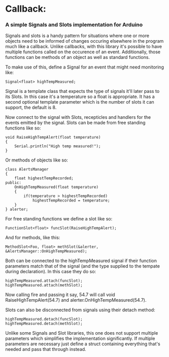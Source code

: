# Callback: 
### A simple Signals and Slots implementation for Arduino

Signals and slots is a handy pattern for situations where one or more objects need to be informed of changes occuring elsewhere in the program much like a callback. Unlike callbacks, with this library it's possible to have multiple functions called on the occurence of an event. Additionally, those functions can be methods of an object as well as standard functions.

To make use of this, define a Signal for an event that might need monitoring like:
```Arduino
Signal<float> highTempMeasured;
```

Signal is a template class that expects the type of signals it'll later pass to its Slots. In this case it's a temperature so a float is appropriate. It has a second optional template parameter which is the number of slots it can support, the default is 8.

Now connect to the signal with Slots, recepticles and handlers for the events emitted by the signal. Slots can be made from free standing functions like so:
```Arduino
void RaiseHighTempAlert(float temperature)
{
	Serial.println("High temp measured!");
}
```

Or methods of objects like so:
```Arduino
class AlertsManager
{
	float highestTempRecorded;
public:
	OnHighTempMeasured(float temperature)
	{
		if(temperature > highestTempRecorded)
			highestTempRecorded = temperature;
	}
} alerter;
```

For free standing functions we define a slot like so:
```Arduino
FunctionSlot<float> funcSlot(RaiseHighTempAlert);
```

And for methods, like this:
```Arduino
MethodSlot<Foo, float> methSlot(&alerter, &AlertsManager::OnHighTempMeasured);
```

Both can be connected to the highTempMeasured signal if their function parameters match that of the signal (and the type supplied to the tempate during declaration). In this case they do so:
```Arduino
highTempMeasured.attach(funcSlot);
highTempMeasured.attach(methSlot);
```

Now calling fire and passing it say, 54.7 will call void RaiseHighTempAlert(54.7) and alerter.OnHighTempMeasured(54.7).

Slots can also be disconnected from signals using their detach method:
```Arduino
highTempMeasured.detach(funcSlot);
highTempMeasured.detach(methSlot);
```

Unlike some Signals and Slot libraries, this one does not support multiple parameters which simplifies the implementation significantly. If multiple parameters are necessary just define a struct containing everything that's needed and pass that through instead.
